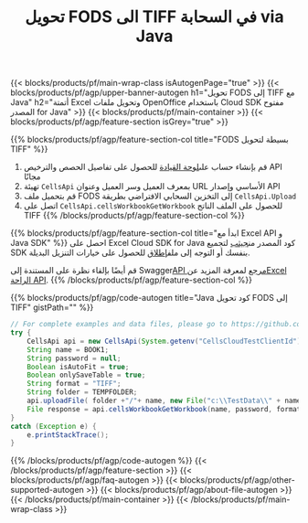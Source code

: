 ﻿---
title:  تحويل FODS الى TIFF في السحابة via Java
description: إنشاء أو تحرير أو تحويل ملفات Excel باستخدام REST API ومفتوح المصدر Java SDK
url: /ar/java/conversion/fods-to-tiff/
family: cells
platformtag: java
feature: conversion
informat: FODS
outformat: TIFF
platform: Java
otherformats: XLT HTML CSV FODS XLS XLTM XLSB XLSX MHTML XLSM TSV MD XML PDF DIF XPS 
---
{{< blocks/products/pf/main-wrap-class isAutogenPage="true" >}}
{{< blocks/products/pf/agp/upper-banner-autogen h1="تحويل FODS إلى TIFF مع Java" h2="أتمتة Excel وتحويل ملفات OpenOffice باستخدام Cloud SDK مفتوح المصدر for Java" >}}
{{< blocks/products/pf/main-container >}}
{{< blocks/products/pf/agp/feature-section isGrey="true" >}}

{{% blocks/products/pf/agp/feature-section-col title="FODS بسيطة لتحويل TIFF" %}}
1.  قم بإنشاء حساب على<a href="https://dashboard.aspose.cloud/">لوحة القيادة</a> للحصول على تفاصيل الحصص والترخيص API مجانًا
1. تهيئة ```CellsApi``` بمعرف العميل وسر العميل وعنوان URL الأساسي وإصدار API
1. قم بتحميل ملف FODS إلى التخزين السحابي الافتراضي بطريقة ```CellsApi.Upload```
1. اتصل على ```CellsApi.cellsWorkbookGetWorkbook``` للحصول على الملف الناتج TIFF
{{% /blocks/products/pf/agp/feature-section-col %}}

{{% blocks/products/pf/agp/feature-section-col title="ابدأ مع Excel API و Java SDK" %}}
 احصل على Excel Cloud SDK for Java كود المصدر من[جيثب](https://github.com/aspose-cells-cloud/aspose-cells-cloud-java) لتجميع SDK بنفسك أو التوجه إلى ملف[إطلاق](https://releases.aspose.cloud/) للحصول على خيارات التنزيل البديلة.

 قم أيضًا بإلقاء نظرة على المستندة إلى Swagger[API مرجع](https://apireference.aspose.cloud/cells/) لمعرفة المزيد عن[Excel الراحة API](https://products.aspose.cloud/cells/curl/).
{{% /blocks/products/pf/agp/feature-section-col %}}

{{% blocks/products/pf/agp/code-autogen title="Java كود تحويل FODS إلى TIFF" gistPath="" %}}
```java
// For complete examples and data files, please go to https://github.com/aspose-cells-cloud/aspose-cells-cloud-java/
try {
    CellsApi api = new CellsApi(System.getenv("CellsCloudTestClientId"), System.getenv("CellsCloudTestClientSecret"), "v3.0", System.getenv("CellsCloudTestApiBaseUrl"));
    String name = BOOK1;
    String password = null;
    Boolean isAutoFit = true;
    Boolean onlySaveTable = true;
    String format = "TIFF";
    String folder = TEMPFOLDER;
    api.uploadFile( folder +"/"+ name, new File("c:\\TestData\\" + name) , null);
    File response = api.cellsWorkbookGetWorkbook(name, password, format, isAutoFit, onlySaveTable, folder, null, null);
}
catch (Exception e) {
    e.printStackTrace();
}
```
{{% /blocks/products/pf/agp/code-autogen %}}
{{< /blocks/products/pf/agp/feature-section >}}
{{< blocks/products/pf/agp/faq-autogen >}}
{{< blocks/products/pf/agp/other-supported-autogen >}}
{{< blocks/products/pf/agp/about-file-autogen >}}
{{< /blocks/products/pf/main-container >}}
{{< /blocks/products/pf/main-wrap-class >}}